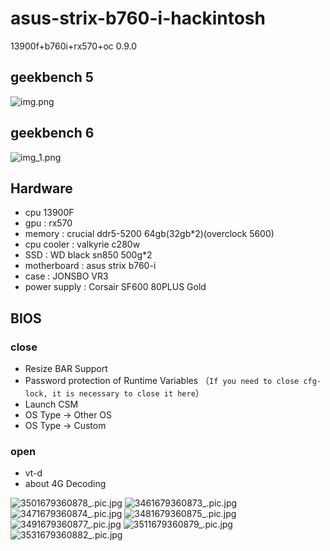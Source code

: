# asus-strix-b760-i-hackintosh
13900f+b760i+rx570+oc 0.9.0

## geekbench 5
![img.png](img.png)

## geekbench 6
![img_1.png](img_1.png)

## Hardware
- cpu 13900F
- gpu : rx570
- memory : crucial ddr5-5200 64gb(32gb*2)(overclock 5600)
- cpu cooler :  valkyrie c280w
- SSD : WD black sn850 500g*2
- motherboard : asus strix b760-i
- case : JONSBO VR3
- power supply : Corsair SF600 80PLUS Gold


## BIOS
### close

- Resize BAR Support
- Password protection of Runtime Variables （`If you need to close cfg-lock, it is necessary to close it here`）
- Launch CSM
- OS Type -> Other OS
- OS Type -> Custom
### open

- vt-d
- about 4G Decoding

![3501679360878_.pic.jpg](3501679360878_.pic.jpg)
![3461679360873_.pic.jpg](3461679360873_.pic.jpg)
![3471679360874_.pic.jpg](3471679360874_.pic.jpg)
![3481679360875_.pic.jpg](3481679360875_.pic.jpg)
![3491679360877_.pic.jpg](3491679360877_.pic.jpg)
![3511679360879_.pic.jpg](3511679360879_.pic.jpg)
![3531679360882_.pic.jpg](3531679360882_.pic.jpg)